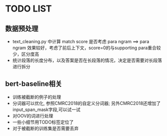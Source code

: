 # TODO LIST
## 数据预处理
- text_cleaning.py 中计算 match score 是否考虑 para ngram ==> para ngram 效果较好，考虑了前后上下文，score=0的与supporting para重合较少，区分度高
- 统计段落的长度分布，以及答案是否在长段落的情况，决定是否需要对长段落进行拆分

## bert-baseline相关
- 训练被截断的例子的处理
- 分词器可以优化, 参照CMRC2018的自定义分词器; 另外CMRC2018还增加了input_span_mask字段,可以试一试
- 对OOV的词进行处理
- 一些小细节用TODO标签定位了
- 对于被截断的训练集是否需要丢弃
